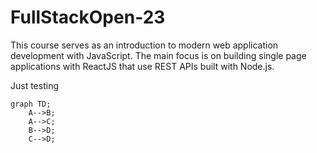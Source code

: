 # FullStackOpen-23

This course serves as an introduction to modern web application development with JavaScript. The main focus is on building single page applications with ReactJS that use REST APIs built with Node.js.

Just testing

```mermaid
graph TD;
    A-->B;
    A-->C;
    B-->D;
    C-->D;
```
